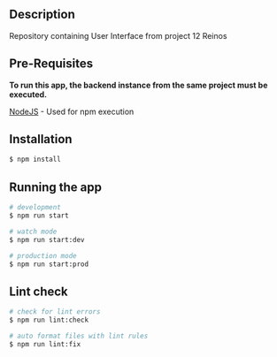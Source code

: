 ## Description

Repository containing User Interface from project 12 Reinos

## Pre-Requisites

<b>To run this app, the backend instance from the same project must be executed.</b><br/>

[NodeJS](https://nodejs.org/) - Used for npm execution

## Installation

```bash
$ npm install
```

## Running the app

```bash
# development
$ npm run start

# watch mode
$ npm run start:dev

# production mode
$ npm run start:prod
```

## Lint check

```bash
# check for lint errors
$ npm run lint:check

# auto format files with lint rules
$ npm run lint:fix
```
